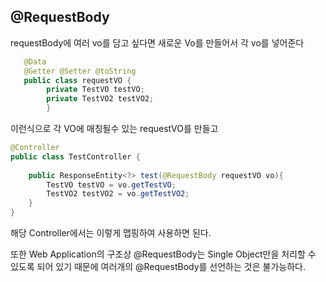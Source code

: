 ## @RequestBody
requestBody에 여러 vo를 담고 싶다면 새로운 Vo를 만들어서 각 vo를 넣어준다
~~~java
   @Data
   @Getter @Setter @toString
   public class requestVO {
        private TestVO testVO;
        private TestVO2 testVO2;
        }
~~~
이런식으로 각 VO에 매칭될수 있는 requestVO를 만들고
~~~java
@Controller
public class TestController {
    
    public ResponseEntity<?> test(@RequestBody requestVO vo){
        TestVO testVO = vo.getTestVO;
        TestVO2 testVO2 = vo.getTestVO2;
    }
}
~~~
해당 Controller에서는 이렇게 맵핑하여 사용하면 된다.

또한 Web Application의 구조상 @RequestBody는 Single Object만을 처리할 수 있도록 되어 있기 때문에 여러개의 @RequestBody를 선언하는 것은 불가능하다.

